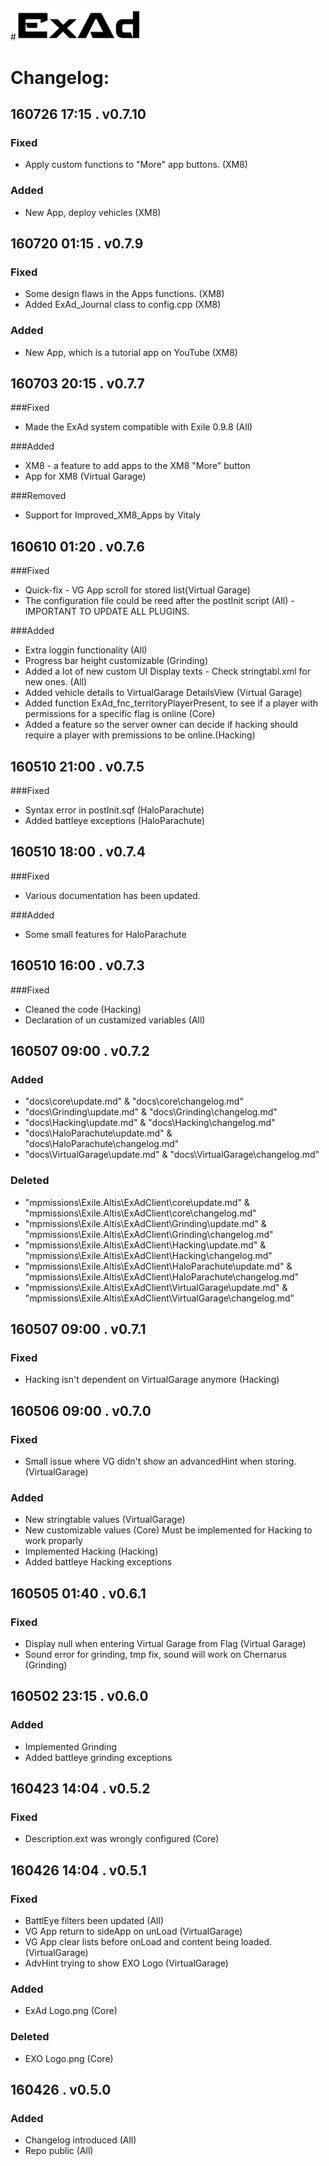 #<img src="logo.png" alt="ExAd" width="200" />
# Changelog:  

## 160726 17:15 . v0.7.10  
### Fixed 
* Apply custom functions to "More" app buttons. (XM8)

### Added 
* New App, deploy vehicles (XM8)

## 160720 01:15 . v0.7.9  
### Fixed 
* Some design flaws in the Apps functions. (XM8)
* Added ExAd_Journal class to config.cpp (XM8)

### Added 
* New App, which is a tutorial app on YouTube (XM8)

## 160703 20:15 . v0.7.7  
###Fixed
* Made the ExAd system compatible with Exile 0.9.8 (All)

###Added
* XM8 - a feature to add apps to the XM8 "More" button
* App for XM8 (Virtual Garage)

###Removed
* Support for Improved_XM8_Apps by Vitaly

## 160610 01:20 . v0.7.6  
###Fixed
* Quick-fix - VG App scroll for stored list(Virtual Garage)
* The configuration file could be reed after the postInit script (All) - IMPORTANT TO UPDATE ALL PLUGINS.

###Added
* Extra loggin functionality (All) 
* Progress bar height customizable (Grinding)
* Added a lot of new custom UI Display texts - Check stringtabl.xml for new ones. (All)
* Added vehicle details to VirtualGarage DetailsView (Virtual Garage)
* Added function ExAd_fnc_territoryPlayerPresent, to see if a player with permissions for a specific flag is online (Core)
* Added a feature so the server owner can decide if hacking should require a player with premissions to be online.(Hacking)

## 160510 21:00 . v0.7.5  
###Fixed 
* Syntax error in postInit.sqf (HaloParachute)
* Added battleye exceptions (HaloParachute)

## 160510 18:00 . v0.7.4  
###Fixed 
* Various documentation has been updated. 
  
###Added 
* Some small features for HaloParachute
  
## 160510 16:00 . v0.7.3  
###Fixed   
* Cleaned the code (Hacking)  
* Declaration of un custamized variables (All)  

## 160507 09:00 . v0.7.2  
### Added 
* "docs\core\update.md" & "docs\core\changelog.md"
* "docs\Grinding\update.md" & "docs\Grinding\changelog.md"
* "docs\Hacking\update.md" & "docs\Hacking\changelog.md"
* "docs\HaloParachute\update.md" & "docs\HaloParachute\changelog.md"
* "docs\VirtualGarage\update.md" & "docs\VirtualGarage\changelog.md"

### Deleted  
* "mpmissions\Exile.Altis\ExAdClient\core\update.md" & "mpmissions\Exile.Altis\ExAdClient\core\changelog.md"
* "mpmissions\Exile.Altis\ExAdClient\Grinding\update.md" & "mpmissions\Exile.Altis\ExAdClient\Grinding\changelog.md"
* "mpmissions\Exile.Altis\ExAdClient\Hacking\update.md" & "mpmissions\Exile.Altis\ExAdClient\Hacking\changelog.md"
* "mpmissions\Exile.Altis\ExAdClient\HaloParachute\update.md" & "mpmissions\Exile.Altis\ExAdClient\HaloParachute\changelog.md"
* "mpmissions\Exile.Altis\ExAdClient\VirtualGarage\update.md" & "mpmissions\Exile.Altis\ExAdClient\VirtualGarage\changelog.md"

## 160507 09:00 . v0.7.1  
### Fixed 
* Hacking isn't dependent on VirtualGarage anymore (Hacking)
  
## 160506 09:00 . v0.7.0  
### Fixed 
* Small issue where VG didn't show an advancedHint when storing. (VirtualGarage)

### Added
* New stringtable values (VirtualGarage)
* New customizable values (Core)
Must be implemented for Hacking to work proparly
* Implemented Hacking (Hacking)
* Added battleye Hacking exceptions

## 160505 01:40 . v0.6.1  
### Fixed 
* Display null when entering Virtual Garage from Flag (Virtual Garage)
* Sound error for grinding, tmp fix, sound will work on Chernarus (Grinding)

## 160502 23:15 . v0.6.0  
### Added
* Implemented Grinding
* Added battleye grinding exceptions  

## 160423 14:04 . v0.5.2  
### Fixed  
* Description.ext was wrongly configured (Core) 

## 160426 14:04 . v0.5.1  
### Fixed  
* BattlEye filters been updated  (All)
* VG App return to sideApp on unLoad  (VirtualGarage)
* VG App clear lists before onLoad and content being loaded. (VirtualGarage)
* AdvHint trying to show EXO Logo  (VirtualGarage)
  
### Added
* ExAd Logo.png  (Core)
  
### Deleted
* EXO Logo.png (Core)

## 160426 . v0.5.0  
### Added
* Changelog introduced (All)
* Repo public  (All)
